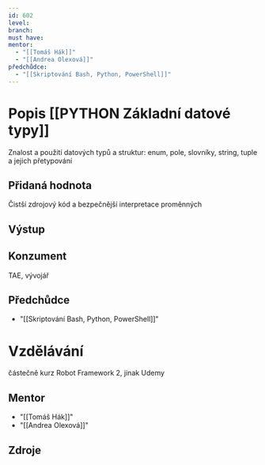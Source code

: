 ```yaml
---
id: 602
level: 
branch: 
must have: 
mentor: 
  - "[[Tomáš Hák]]"
  - "[[Andrea Olexová]]"
předchůdce: 
  - "[[Skriptování Bash, Python, PowerShell]]"
---
```



# Popis [[PYTHON Základní datové typy]]
Znalost a použití datových typů a struktur: enum, pole, slovníky, string, tuple a jejich přetypování

## Přidaná hodnota
Čistší zdrojový kód a bezpečnější interpretace proměnných

## Výstup


## Konzument
TAE, vývojář

## Předchůdce

  - "[[Skriptování Bash, Python, PowerShell]]"

# Vzdělávání
částečně kurz Robot Framework 2, jinak Udemy

## Mentor

  - "[[Tomáš Hák]]"
  - "[[Andrea Olexová]]"

## Zdroje